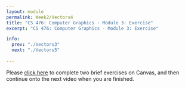 ```yaml
---
layout: module
permalink: Week2/Vectors4
title: "CS 476: Computer Graphics - Module 3: Exercise"
excerpt: "CS 476: Computer Graphics - Module 3: Exercise"

info:
  prev: "./Vectors3"
  next: "./Vectors5"
  
---
```


Please <a href = "https://ursinus.instructure.com/courses/10834/quizzes/10450/take" target="_blank">click here</a> to complete two brief exercises on Canvas, and then continue onto the next video when you are finished.